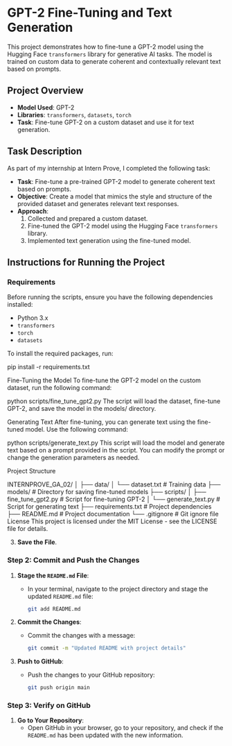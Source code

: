 # GPT-2 Fine-Tuning and Text Generation

This project demonstrates how to fine-tune a GPT-2 model using the Hugging Face `transformers` library for generative AI tasks. The model is trained on custom data to generate coherent and contextually relevant text based on prompts.

## Project Overview

- **Model Used**: GPT-2
- **Libraries**: `transformers`, `datasets`, `torch`
- **Task**: Fine-tune GPT-2 on a custom dataset and use it for text generation.

## Task Description

As part of my internship at Intern Prove, I completed the following task:
- **Task**: Fine-tune a pre-trained GPT-2 model to generate coherent text based on prompts.
- **Objective**: Create a model that mimics the style and structure of the provided dataset and generates relevant text responses.
- **Approach**:
  1. Collected and prepared a custom dataset.
  2. Fine-tuned the GPT-2 model using the Hugging Face `transformers` library.
  3. Implemented text generation using the fine-tuned model.

## Instructions for Running the Project

### Requirements

Before running the scripts, ensure you have the following dependencies installed:

- Python 3.x
- `transformers`
- `torch`
- `datasets`

To install the required packages, run:

pip install -r requirements.txt

Fine-Tuning the Model
To fine-tune the GPT-2 model on the custom dataset, run the following command:

python scripts/fine_tune_gpt2.py
The script will load the dataset, fine-tune GPT-2, and save the model in the models/ directory.

Generating Text
After fine-tuning, you can generate text using the fine-tuned model. Use the following command:

python scripts/generate_text.py
This script will load the model and generate text based on a prompt provided in the script. You can modify the prompt or change the generation parameters as needed.

Project Structure

INTERNPROVE_GA_02/
│
├── data/
│   └── dataset.txt           # Training data
├── models/                   # Directory for saving fine-tuned models
├── scripts/
│   ├── fine_tune_gpt2.py      # Script for fine-tuning GPT-2
│   └── generate_text.py       # Script for generating text
├── requirements.txt           # Project dependencies
├── README.md                  # Project documentation
└── .gitignore                 # Git ignore file
License
This project is licensed under the MIT License - see the LICENSE file for details.

3. **Save the File**.

### Step 2: Commit and Push the Changes

1. **Stage the `README.md` File**:
   - In your terminal, navigate to the project directory and stage the updated `README.md` file:
     ```bash
     git add README.md
     ```

2. **Commit the Changes**:
   - Commit the changes with a message:
     ```bash
     git commit -m "Updated README with project details"
     ```

3. **Push to GitHub**:
   - Push the changes to your GitHub repository:
     ```bash
     git push origin main
     ```

### Step 3: Verify on GitHub

1. **Go to Your Repository**:
   - Open GitHub in your browser, go to your repository, and check if the `README.md` has been updated with the new information.







